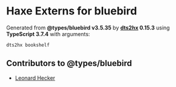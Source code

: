 # Haxe Externs for bluebird

Generated from **@types/bluebird v3.5.35** by **[dts2hx](https://github.com/haxiomic/dts2hx) 0.15.3** using **TypeScript 3.7.4** with arguments:

	dts2hx bookshelf

## Contributors to @types/bluebird
- [Leonard Hecker](https://github.com/lhecker)